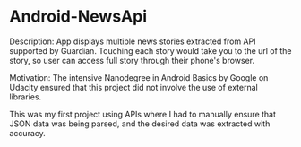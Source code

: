 # Android-NewsApi

Description:
App displays multiple news stories extracted from API supported by Guardian. Touching each story would take you to the url of the story, so user can access full story through their phone's browser.  



Motivation:
The intensive Nanodegree in Android Basics by Google on Udacity ensured that this project did not involve the use of external libraries.

This was my first project using APIs where I had to manually ensure that JSON data was being parsed, and the desired data was extracted with accuracy.  

